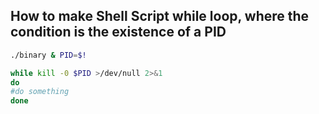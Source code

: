 ## **How to make Shell Script while loop, where the condition is the existence of a PID**

```bash
./binary & PID=$! 

while kill -0 $PID >/dev/null 2>&1
do
#do something
done
```
